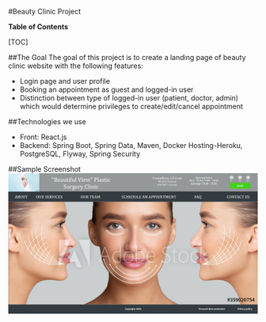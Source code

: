 #Beauty Clinic Project

**Table of Contents**

[TOC]

##The Goal
The goal of this project is to create a landing page of beauty clinic website with the following features:

- Login page and user profile
- Booking an appointment as guest and logged-in user
- Distinction between type of logged-in user (patient, doctor, admin) which would determine privileges to create/edit/cancel appointment

##Technologies we use

- Front: React.js
- Backend: Spring Boot, Spring Data, Maven, Docker
  Hosting-Heroku, PostgreSQL, Flyway, Spring Security

##Sample Screenshot
![](./mockup-preview.png)
